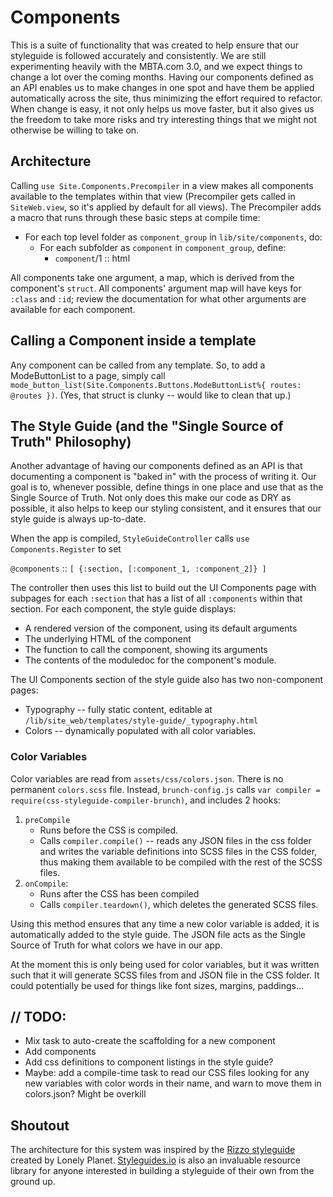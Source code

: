 # Components

This is a suite of functionality that was created to help ensure that our styleguide is followed accurately and consistently. We are still experimenting heavily with the MBTA.com 3.0, and we expect things to change a lot over the coming months. Having our components defined as an API enables us to make changes in one spot and have them be applied automatically across the site, thus minimizing the effort required to refactor. When change is easy, it not only helps us move faster, but it also gives us the freedom to take more risks and try interesting things that we might not otherwise be willing to take on.

## Architecture
Calling `use Site.Components.Precompiler` in a view makes all components available to the templates within that view (Precompiler gets called in `SiteWeb.view`, so it's applied by default for all views). The Precompiler adds a macro that runs through these basic steps at compile time:
- For each top level folder as `component_group` in `lib/site/components`, do:
    - For each subfolder as `component` in `component_group`, define:
        - `component`/1 :: html

All components take one argument, a map, which is derived from the component's `struct`. All components' argument map will have keys for `:class` and `:id`; review the documentation for what other arguments are available for each component.

## Calling a Component inside a template
Any component can be called from any template. So, to add a ModeButtonList to a page, simply call `mode_button_list(Site.Components.Buttons.ModeButtonList%{ routes: @routes })`. (Yes, that struct is clunky -- would like to clean that up.)

## The Style Guide (and the "Single Source of Truth" Philosophy)
Another advantage of having our components defined as an API is that documenting a component is "baked in" with the process of writing it. Our goal is to, whenever possible, define things in one place and use that as the Single Source of Truth. Not only does this make our code as DRY as possible, it also helps to keep our styling consistent, and it ensures that our style guide is always up-to-date.

When the app is compiled, `StyleGuideController` calls `use Components.Register` to set

`@components` :: `[ {:section, [:component_1, :component_2]} ]`

The controller then uses this list to build out the UI Components page with subpages for each `:section` that has a list of all `:components` within that section. For each component, the style guide displays:
- A rendered version of the component, using its default arguments
- The underlying HTML of the component
- The function to call the component, showing its arguments
- The contents of the moduledoc for the component's module.

The UI Components section of the style guide also has two non-component pages:
- Typography -- fully static content, editable at `/lib/site_web/templates/style-guide/_typography.html`
- Colors -- dynamically populated with all color variables.

### Color Variables
Color variables are read from `assets/css/colors.json`. There is no permanent `colors.scss` file. Instead, `brunch-config.js` calls `var compiler = require(css-styleguide-compiler-brunch)`, and includes 2 hooks:
1. `preCompile`
    - Runs before the CSS is compiled.
    - Calls `compiler.compile()` -- reads any JSON files in the css folder and writes the variable definitions into SCSS files in the CSS folder, thus making them available to be compiled with the rest of the SCSS files.
2. `onCompile`:
    - Runs after the CSS has been compiled
    - Calls `compiler.teardown()`, which deletes the generated SCSS files.

Using this method ensures that any time a new color variable is added, it is automatically added to the style guide. The JSON file acts as the Single Source of Truth for what colors we have in our app.

At the moment this is only being used for color variables, but it was written such that it will generate SCSS files from and JSON file in the CSS folder. It could potentially be used for things like font sizes, margins, paddings...

## // TODO:
- Mix task to auto-create the scaffolding for a new component
- Add components
- Add css definitions to component listings in the style guide?
- Maybe: add a compile-time task to read our CSS files looking for any new variables with color words in their name, and warn to move them in colors.json? Might be overkill

## Shoutout
The architecture for this system was inspired by the [Rizzo styleguide](http://rizzo.lonelyplanet.com) created by Lonely Planet. [Styleguides.io](http://www.styleguides.io) is also an invaluable resource library for anyone interested in building a styleguide of their own from the ground up.
